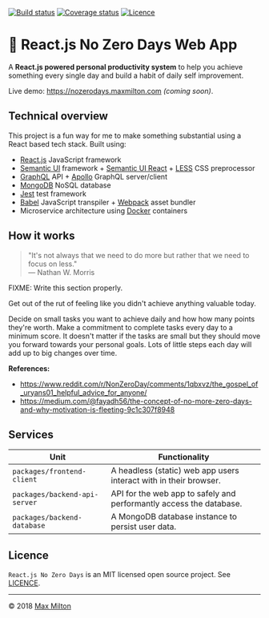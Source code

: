 <!-- markdownlint-disable first-line-h1 -->

<!-- [![Build status](https://img.shields.io/travis/MaxMilton/react.js-no-zero-days.svg)](https://travis-ci.com/MaxMilton/react.js-no-zero-days) -->
[![Build status](https://travis-ci.com/MaxMilton/react.js-no-zero-days.svg?branch=master)](https://travis-ci.com/MaxMilton/react.js-no-zero-days)
[![Coverage status](https://img.shields.io/codecov/c/github/MaxMilton/react.js-no-zero-days.svg)](https://codecov.io/gh/MaxMilton/react.js-no-zero-days)
[![Licence](https://img.shields.io/github/license/MaxMilton/react.js-no-zero-days.svg)](https://github.com/MaxMilton/react.js-no-zero-days/blob/master/LICENCE)

# 💪 React.js No Zero Days Web App

A **React.js powered personal productivity system** to help you achieve something every single day and build a habit of daily self improvement.

Live demo: <https://nozerodays.maxmilton.com> _(coming soon)_.

<!-- TODO: Add preview screenshot image -->

## Technical overview

This project is a fun way for me to make something substantial using a React based tech stack. Built using:

* [React.js](https://reactjs.org/) JavaScript framework
* [Semantic UI](https://semantic-ui.com/) framework + [Semantic UI React](https://react.semantic-ui.com/) + [LESS](http://lesscss.org/) CSS preprocessor
* [GraphQL](https://graphql.org/) API + [Apollo](https://www.apollographql.com/) GraphQL server/client
* [MongoDB](https://www.mongodb.com/) NoSQL database
* [Jest](http://jestjs.io) test framework
* [Babel](https://babeljs.io) JavaScript transpiler + [Webpack](https://webpack.js.org) asset bundler
* Microservice architecture using [Docker](https://www.docker.com) containers

<!-- TODO: Add a section about techniques, optimisations (e.g. compile time optimisation with graphql.macro), etc. -->

## How it works

> "It's not always that we need to do more but rather that we need to focus on less."  
> — Nathan W. Morris

FIXME: Write this section properly.

Get out of the rut of feeling like you didn't achieve anything valuable today.

<!-- TODO: Maybe break this into short steps -->
<!-- TODO: Add example images -->

Decide on small tasks you want to achieve daily and how how many points they're worth. Make a commitment to complete tasks every day to a minimum score. It doesn't matter if the tasks are small but they should move you forward towards your personal goals. Lots of little steps each day will add up to big changes over time.

**References:**

* <https://www.reddit.com/r/NonZeroDay/comments/1qbxvz/the_gospel_of_uryans01_helpful_advice_for_anyone/>
* <https://medium.com/@fayadh56/the-concept-of-no-more-zero-days-and-why-motivation-is-fleeting-9c1c307f8948>

## Services

Unit | Functionality
--|--
`packages/frontend-client` | A headless (static) web app users interact with in their browser.
`packages/backend-api-server` | API for the web app to safely and performantly access the database.
`packages/backend-database` | A MongoDB database instance to persist user data.

## Licence

`React.js No Zero Days` is an MIT licensed open source project. See [LICENCE](https://github.com/MaxMilton/react.js-no-zero-days/blob/master/LICENCE).

-----

© 2018 [Max Milton](https://maxmilton.com)
